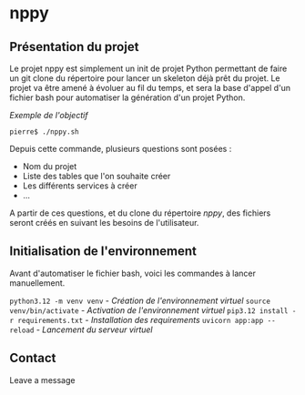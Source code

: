 # nppy

## Présentation du projet

Le projet nppy est simplement un init de projet Python permettant de faire un git clone du répertoire pour lancer un skeleton déjà prêt du projet.
Le projet va être amené à évoluer au fil du temps, et sera la base d'appel d'un fichier bash pour automatiser la génération d'un projet Python.

_Exemple de l'objectif_

`pierre$ ./nppy.sh`

Depuis cette commande, plusieurs questions sont posées :

- Nom du projet
- Liste des tables que l'on souhaite créer
- Les différents services à créer
- ...

A partir de ces questions, et du clone du répertoire _nppy_, des fichiers seront créés en suivant les besoins de l'utilisateur.

## Initialisation de l'environnement

Avant d'automatiser le fichier bash, voici les commandes à lancer manuellement.

`python3.12 -m venv venv` - _Création de l'environnement virtuel_
`source venv/bin/activate` - _Activation de l'environnement virtuel_
`pip3.12 install -r requirements.txt` - _Installation des requirements_
`uvicorn app:app --reload` - _Lancement du serveur virtuel_

## Contact

Leave a message
